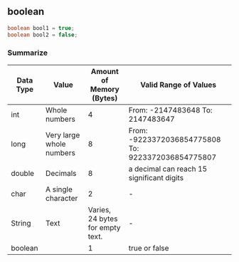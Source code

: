 ## boolean

```java
boolean bool1 = true;
boolean bool2 = false;
```

### Summarize

| Data Type | Value                    | Amount of Memory (Bytes)         | Valid Range of Values                              |
| --------- | ------------------------ | -------------------------------- | -------------------------------------------------- |
| int       | Whole numbers            | 4                                | From: -2147483648 To: 2147483647                   |
| long      | Very large whole numbers | 8                                | From: -9223372036854775808 To: 9223372036854775807 |
| double    | Decimals                 | 8                                | a decimal can reach 15 significant digits          |
| char      | A single character       | 2                                | -                                                  |
| String    | Text                     | Varies, 24 bytes for empty text. | -                                                  |
| boolean   |                          | 1                                | true or false                                      |
